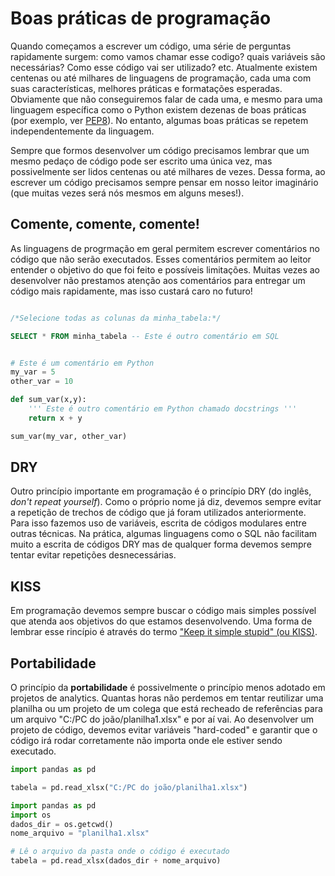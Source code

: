 # Boas práticas de programação

Quando começamos a escrever um código, uma série de perguntas rapidamente surgem: como vamos chamar esse codigo? quais variáveis são necessárias? Como esse código vai ser utilizado? etc. Atualmente existem centenas ou até milhares de linguagens de programação, cada uma com suas características, melhores práticas e formatações esperadas. Obviamente que não conseguiremos falar de cada uma, e mesmo para uma linguagem específica como o Python existem dezenas de boas práticas (por exemplo, ver [PEP8](https://peps.python.org/pep-0008/)). No entanto, algumas boas práticas se repetem independentemente da linguagem.

Sempre que formos desenvolver um código precisamos lembrar que um mesmo pedaço de código pode ser escrito uma única vez, mas possivelmente ser lidos centenas ou até milhares de vezes. Dessa forma, ao escrever um código precisamos sempre pensar em nosso leitor imaginário (que muitas vezes será nós mesmos em alguns meses!).

## Comente, comente, comente!

As linguagens de progrmação em geral permitem escrever comentários no código que não serão executados. Esses comentários permitem ao leitor entender o objetivo do que foi feito e possíveis limitações. Muitas vezes ao desenvolver não prestamos atenção aos comentários para entregar um código mais rapidamente, mas isso custará caro no futuro!

```sql Exemplo de comentário em SQL

/*Selecione todas as colunas da minha_tabela:*/

SELECT * FROM minha_tabela -- Este é outro comentário em SQL
```

```python Exemplo de comentário em Python

# Este é um comentário em Python
my_var = 5
other_var = 10

def sum_var(x,y):
    ''' Este é outro comentário em Python chamado docstrings '''
    return x + y

sum_var(my_var, other_var)

```
## DRY

Outro princípio importante em programação é o princípio DRY (do inglês, *don't repeat yourself*). Como o próprio nome já diz, devemos sempre evitar a repetição de trechos de código que já foram utilizados anteriormente. Para isso fazemos uso de variáveis, escrita de códigos modulares entre outras técnicas. Na prática, algumas linguagens como o SQL não facilitam muito a escrita de códigos DRY mas de qualquer forma devemos sempre tentar evitar repetições desnecessárias.

## KISS

Em programação devemos sempre buscar o código mais simples possível que atenda aos objetivos do que estamos desenvolvendo. Uma forma de lembrar esse rincípio é através do termo ["Keep it simple stupid" (ou KISS)](https://en.wikipedia.org/wiki/KISS_principle).


## Portabilidade

O princípio da **portabilidade** é possivelmente o princípio menos adotado em projetos de analytics. Quantas horas não perdemos em tentar reutilizar uma planilha ou um projeto de um colega que está recheado de referências para um arquivo "C:/PC do joão/planilha1.xlsx" e por aí vai. Ao desenvolver um projeto de código, devemos evitar variáveis "hard-coded" e garantir que o código irá rodar corretamente não importa onde ele estiver sendo executado.

```python Exemplo de importação com caminho "hard-coded"
import pandas as pd

tabela = pd.read_xlsx("C:/PC do joão/planilha1.xlsx")
```

```python Exemplo de importação com caminho relativo
import pandas as pd
import os
dados_dir = os.getcwd()
nome_arquivo = "planilha1.xlsx"

# Lê o arquivo da pasta onde o código é executado
tabela = pd.read_xlsx(dados_dir + nome_arquivo)
```
